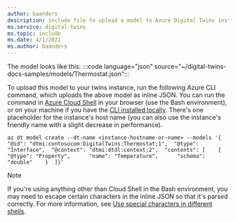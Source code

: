 ```yaml
---
author: baanders
description: include file to upload a model to Azure Digital Twins instance
ms.service: digital-twins
ms.topic: include
ms.date: 4/1/2021
ms.author: baanders
---
```


The model looks like this:
:::code language="json" source="~/digital-twins-docs-samples/models/Thermostat.json":::

To upload this model to your twins instance, run the following Azure CLI command, which uploads the above model as inline JSON. You can run the command in [Azure Cloud Shell](../articles/cloud-shell/overview.md) in your browser (use the Bash environment), or on your machine if you have the [CLI installed locally](/cli/azure/install-azure-cli). There's one placeholder for the instance's host name (you can also use the instance's friendly name with a slight decrease in performance).

```azurecli-interactive
az dt model create --dt-name <instance-hostname-or-name> --models '{  "@id": "dtmi:contosocom:DigitalTwins:Thermostat;1",  "@type": "Interface",  "@context": "dtmi:dtdl:context;2",  "contents": [    {      "@type": "Property",      "name": "Temperature",      "schema": "double"    }  ]}' 
```

>[!NOTE]
>If you're using anything other than Cloud Shell in the Bash environment, you may need to escape certain characters in the inline JSON so that it's parsed correctly. For more information, see [Use special characters in different shells](../articles/digital-twins/concepts-cli.md#use-special-characters-in-different-shells).